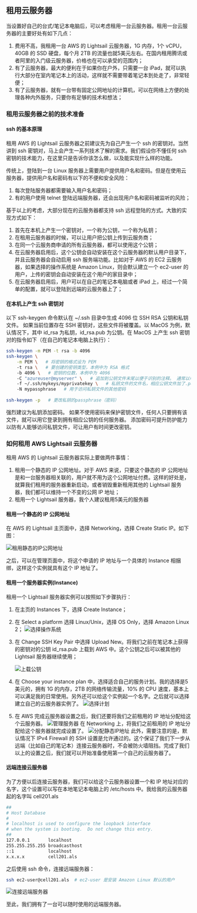 ## 租用云服务器
当设置好自己的台式/笔记本电脑后，可以考虑租用一台云服务器。租用一台云服务器的主要好处有如下几点：
1. 费用不高，我租用一台 AWS 的 Lightsail 云服务器，1G 内存，1个 vCPU，40GB 的 SSD 硬盘，每个月 2TB 
   的流量也就5美元左右。在国内租用腾讯或者阿里的入门级云服务器，价格也在可以承受的范围内；
2. 有了云服务器，最大的便利在于如果你在户外，只需要一台 iPad，就可以执行大部分在室内笔记本上的活动，这样就不需要带着笔记本到处走了，非常轻便；
3. 有了云服务器，就有一台带有固定公网地址的计算机，可以在网络上方便的处理各种内外服务，只要你有足够的技术和想法；

### 租用云服务器之前的技术准备
#### ssh 的基本原理
租用 AWS 的 Lightsail 云服务器之前建议先为自己产生一个 ssh 的密钥对。当然讲到 ssh 
密钥对，马上会产生一系列技术了解的需求。我们假设你不懂任何 ssh 密钥的技术能力，在这里只是告诉你该怎么做，以及能实现什么样的功能。

传统上，登陆到一台 Linux 服务器上需要用户提供用户名和密码。但是在使用云服务器，提供用户名和密码有以下的不便和安全风险：
1. 每次登陆服务器都需要输入用户名和密码；
2. 有的用户使用 telnet 登陆远端服务器，还会出现用户名和密码被监听的风险；

基于以上的考虑，大部分现在的云服务器都支持 ssh 远程登陆的方式。大致的实现方式如下：
1. 首先在本机上产生一个密钥对，一个称为公钥，一个称为私钥；
2. 在租用云服务器的时候，可以让用户把公钥上传到云服务商；
3. 在同一个云服务商申请的所有云服务器，都可以使用这个公钥；
4. 在云服务器启用后，这个公钥会自动安装在这个云服务器的默认用户目录下，并且云服务器会自动启用 ssh 服务端功能。比如对于 AWS 的 EC2 
   云服务器，如果选择的操作系统是 Amazon Linux，则会默认建立一个 ec2-user 的用户，上传的密钥会自动安装在这个用户的家目录中；
5. 在云服务器启用后，用户可以在自己的笔记本电脑或者 iPad 上，经过一个简单的配置，就可以登陆到远端的云服务器上了；

#### 在本机上产生 ssh 密钥对
以下 ssh-keygen 命令默认在 ~/.ssh 目录中生成 4096 位 SSH RSA 公钥和私钥文件。 如果当前位置存在 SSH 
密钥对，这些文件将被覆盖。以 MacOS 为例，默认情况下，其中 id_rsa 为私钥，id_rsa.pub 为公钥。在 MacOS 上产生 ssh 
密钥对的指令如下（在自己的笔记本电脑上执行）：
```bash
ssh-keygen -m PEM -t rsa -b 4096
ssh-keygen \
    -m PEM \   # 将密钥的格式设为 PEM
    -t rsa \   # 要创建的密钥类型，本例中为 RSA 格式
    -b 4096 \   # 密钥的位数，本例中为 4096
    -C "azureuser@myserver" \   # 追加到公钥文件末尾以便于识别的注释。 通常以电子邮件地址用作注释
    -f ~/.ssh/mykeys/myprivatekey \   # 私钥文件的文件名，相应公钥文件加了.pub后缀，生成在相同目录中 
    -N mypassphrase   # 用于访问私钥文件的其他密码
    
ssh-keygen -p   # 更改私钥的passphrase（密码）
```
强烈建议为私钥添加密码。 如果不使用密码来保护密钥文件，任何人只要拥有该文件，就可以用它登录到拥有相应公钥的任何服务器。 添加密码可提升防护能力以防有人能够访问私钥文件，可让用户有时间更改密钥。

### 如何租用 AWS Lightsail 云服务器
租用 AWS 的 Lightsail 云服务器实际上要做两件事情：
1. 租用一个静态的 IP 公网地址。对于 AWS 来说，只要这个静态的 IP 
   公网地址是和一台服务器相关联的，用户就不用为这个公网地址付费。这样的好处是，就算我们租用的服务器重新启动，或者销毁重新租用其他的 
   Lightsail 服务器，我们都可以维持一个不变的公网 IP 地址；
2. 租用一个 Lightsail 服务器，我个人建议租用5美元的服务器

#### 租用一个静态的 IP 公网地址
在 AWS 的 Lightsail 主页面中，选择 Networking，选择 Create Static IP。如下图：

![租用静态的IP公网地址](../img/StaticIP_01.png "租用静态的IP公网地址")

之后，可以在管理页面中，将这个申请的 IP 地址与一个具体的 Instance 相捆绑，这样这个实例就具有这个 IP 地址了。

#### 租用一个服务器实例(Instance)
租用一个 Lightsail 服务器实例可以按照如下步骤执行：
1. 在主页的 Instances 下，选择 Create Instance；
2. 在 Select a platform 选择 Linux/Unix，选择 OS Only，选择 Amazon Linux 2；
![选择操作系统](../img/Lightsail_01.png)
3. 在 Change SSH Key Pair 中选择 Upload New。将我们之前在笔记本上获得的密钥对的公钥 id_rsa.pub 上载到 
   AWS 中。这个公钥之后可以被其他的 Lightsail 服务器继续使用；

   ![上载公钥](../img/Lightsail_02.png "上载公钥")
4. 在 Choose your instance plan 中，选择适合自己的服务计划。我的选择是5美元的，拥有 1G 的内存，2TB 
   的网络传输流量，10% 的 CPU 速度，基本上可以满足我的日常使用。另外还可以给这个实例起一个名字。之后就可以选择建立自己的云服务器实例了。
![选择计划](../img/Lightsail_03.png "选择计划")
5. 在 AWS 完成云服务器设置之后，我们还要将我们之前租用的 IP 地址分配给这个云服务器。
![管理服务器](../img/Lightsail_04.png "管理服务器")
在 Networking 上，将我们之前租用的 IP 地址分配给这个服务器就完成设置了。
![分配静态IP地址](../img/Lightsail_05.png "分配静态IP地址")
此外，需要注意的是，默认情况下 IPv4 Firewall 的 SSH 
   设置是允许通过的。这个保证了我们下一步从远端（比如自己的笔记本）连接云服务器时，不会被防火墙阻挡。完成了我们以上的设置之后，我们就可以开始准备使用第一个自己的云服务器了。

#### 远端连接云服务器
为了方便以后连接云服务器，我们可以给这个云服务器设置一个和 IP 地址对应的名字，这个设置可以写在本地笔记本电脑上的 /etc/hosts 
中。我给我的云服务器起的名字叫 cell201.als
```bash
##
# Host Database
#
# localhost is used to configure the loopback interface
# when the system is booting.  Do not change this entry.
##
127.0.0.1       localhost
255.255.255.255 broadcasthost
::1             localhost
x.x.x.x         cell201.als
```
之后使用 ssh 命令，连接远端服务器：
```bash
ssh ec2-user@cell201.als  # ec2-user 是安装 Amazon Linux 默认的用户
```
![连接远端服务器](../img/Lightsail_06.png "SSH连接远端服务器")

 至此，我们拥有了一台可以随时使用的远端服务器。

